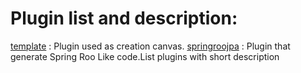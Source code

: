 # Plugin list and description:
[template](https://github.com/gzussa/javacodegen/tree/master/plugins/template) : Plugin used as creation canvas.
[springroojpa](https://github.com/gzussa/javacodegen/tree/master/plugins/springroojpa) : Plugin that generate Spring Roo Like code.List plugins with short description